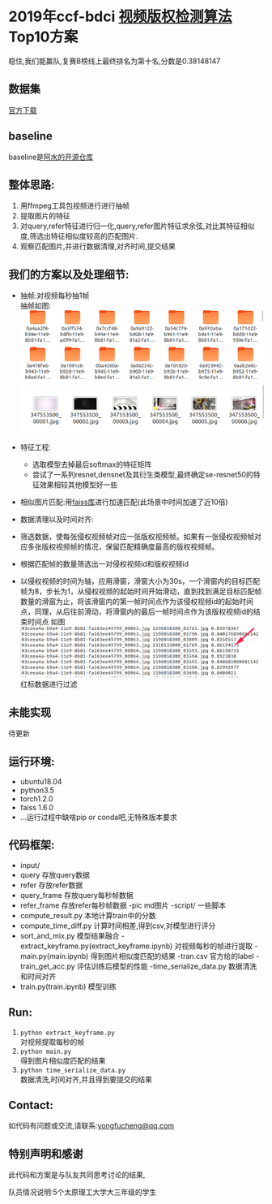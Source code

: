 # 2019年ccf-bdci [视频版权检测算法](https://www.datafountain.cn/competitions/354) Top10方案

稳住,我们能赢队,复赛B榜线上最终排名为第十名,分数是0.38148147

## 数据集
[官方下载](https://www.datafountain.cn/competitions/354/datasets)  
## baseline
baseline是[阿水的开源仓库](https://github.com/finlay-liu/kaggle_public/tree/master/CCF2019-%E8%A7%86%E9%A2%91%E7%89%88%E6%9D%83%E6%A3%80%E6%B5%8B%E7%AE%97%E6%B3%95)

## 整体思路:
1. 用ffmpeg工具包视频进行进行抽帧
2. 提取图片的特征
3. 对query,refer特征进行归一化,query,refer图片特征求余弦,对比其特征相似度,筛选出特征相似度较高的匹配图片.
4. 观察匹配图片,并进行数据清理,对齐时间,提交结果

## 我们的方案以及处理细节:  
- 抽帧:对视频每秒抽1帧  
抽帧如图:  
![](./pic/1.png)
![](./pic/2.png)  
- 特征工程:
    - 选取模型去掉最后softmax的特征矩阵
    - 尝试了一系列resnet,densnet及其衍生类模型,最终确定se-resnet50的特征效果相较其他模型好一些
-   相似图片匹配:用[faiss库](https://github.com/facebookresearch/faiss)进行加速匹配(此场景中时间加速了近10倍)
- 数据清理以及时间对齐:

 - 筛选数据，使每张侵权视频帧对应一张版权视频帧。如果有一张侵权视频帧对应多张版权视频帧的情况，保留匹配精确度最高的版权视频帧。
 - 根据匹配帧的数量筛选出一对侵权视频id和版权视频id
 - 以侵权视频的时间为轴，应用滑窗，滑窗大小为30s，一个滑窗内的目标匹配帧为8，步长为1，从侵权视频的起始时间开始滑动，直到找到满足目标匹配帧数量的滑窗为止，将该滑窗内的第一帧时间点作为该侵权视频id的起始时间点，同理，从后往前滑动，将滑窗内的最后一帧时间点作为该版权视频id的结束时间点
 如图![](./pic/3.png)  
 红标数据进行过滤





 ## 未能实现
   待更新

## 运行环境:
- ubuntu18.04
- python3.5
- torch1.2.0
- faiss 1.6.0
- ...运行过程中缺啥pip or conda吧,无特殊版本要求

## 代码框架:
- input/
 - query 存放query数据
 - refer  存放refer数据
 - query_frame 存放query每秒帧数据
 - refer_frame 存放refer每秒帧数据
-pic md图片
-script/  一些脚本
 - compute_result.py 本地计算train中的分数
 - compute_time_diff.py 计算时间相差,得到csv,对模型进行评分
 - sort_and_mix.py 模型结果融合
-extract_keyframe.py(extract_keyframe.ipynb) 对视频每秒的帧进行提取
-main.py(main.ipynb) 得到图片相似度匹配的结果
-tran.csv 官方给的label
-train_get_acc.py   评估训练后模型的性能
-time_serialize_data.py 数据清洗和时间对齐
- train.py(train.ipynb) 模型训练

## Run:
1. `python extract_keyframe.py`  
对视频提取每秒的帧
2. `python main.py`  
得到图片相似度匹配的结果
3. `python time_serialize_data.py`  
数据清洗,时间对齐,并且得到要提交的结果

## Contact:
如代码有问题或交流,请联系:yongfucheng@qq.com


## 特别声明和感谢
此代码和方案是与队友共同思考讨论的结果,

队员情况说明:5个太原理工大学大三年级的学生
